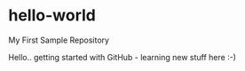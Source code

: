 # hello-world
My First Sample Repository

Hello.. getting started with GitHub - learning new stuff here :-)
